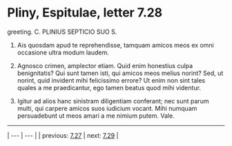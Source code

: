 # Pliny, Espitulae, letter 7.28

greeting. C. PLINIUS SEPTICIO SUO S.



1. Ais quosdam apud te reprehendisse, tamquam amicos meos ex omni occasione ultra modum laudem.



2. Agnosco crimen, amplector etiam. Quid enim honestius culpa benignitatis? Qui sunt tamen isti, qui amicos meos melius norint? Sed, ut norint, quid invident mihi felicissimo errore? Ut enim non sint tales quales a me praedicantur, ego tamen beatus quod mihi videntur.



3. Igitur ad alios hanc sinistram diligentiam conferant; nec sunt parum multi, qui carpere amicos suos iudicium vocant. Mihi numquam persuadebunt ut meos amari a me nimium putem. Vale.



---

| --- | --- |
| previous: [7.27](../7.27/) | next: [7.29](../7.29/) |